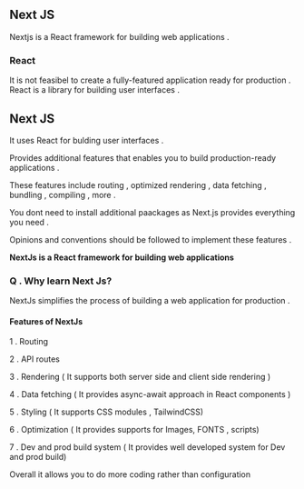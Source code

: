 ## Next JS

Nextjs is a React framework for building web applications .

### React 
It is not feasibel to create a fully-featured application ready for production .
React is a library for building user interfaces .

## Next JS

It uses React for bulding user interfaces .

Provides additional features that enables you to build production-ready applications .

These features include routing , optimized rendering , data fetching , bundling , compiling , more .

You dont need to install additional paackages as Next.js provides everything you need .

Opinions and conventions should be followed to implement these features .

**NextJs is a React framework for building web applications**


### Q . Why learn Next Js?

NextJs simplifies the process of building a web application for production .

#### Features of NextJs 

1 . Routing 

2 . API  routes 

3 . Rendering ( It supports both server side and client side rendering )

4 . Data fetching  ( It provides async-await approach in React components )

5 . Styling ( It supports CSS modules , TailwindCSS)

6 . Optimization ( It provides supports for Images, FONTS , scripts)

7 . Dev and prod build system ( It provides well developed system for Dev and prod build)


Overall it allows you to do more coding rather than configuration 

